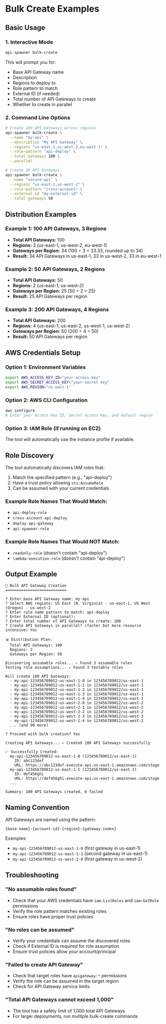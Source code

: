 # Bulk Create Examples

## Basic Usage

### 1. Interactive Mode
```bash
api-spawner bulk-create
```
This will prompt you for:
- Base API Gateway name
- Description
- Regions to deploy to
- Role pattern to match
- External ID (if needed)
- Total number of API Gateways to create
- Whether to create in parallel

### 2. Command Line Options
```bash
# Create 100 API Gateways across regions
api-spawner bulk-create \
  --name "my-api" \
  --description "My API Gateway" \
  --regions "us-east-1,us-west-2,eu-west-1" \
  --role-pattern "api-deploy" \
  --total-gateways 100 \
  --parallel

# Create 50 API Gateways
api-spawner bulk-create \
  --name "secure-api" \
  --regions "us-east-1,us-west-2" \
  --role-pattern "cross-account" \
  --external-id "my-external-id" \
  --total-gateways 50
```

## Distribution Examples

### Example 1: 100 API Gateways, 3 Regions
- **Total API Gateways:** 100
- **Regions:** 3 (us-east-1, us-west-2, eu-west-1)
- **Gateways per Region:** 34 (100 ÷ 3 = 33.33, rounded up to 34)
- **Result:** 34 API Gateways in us-east-1, 33 in us-west-2, 33 in eu-west-1

### Example 2: 50 API Gateways, 2 Regions
- **Total API Gateways:** 50
- **Regions:** 2 (us-east-1, us-west-2)
- **Gateways per Region:** 25 (50 ÷ 2 = 25)
- **Result:** 25 API Gateways per region

### Example 3: 200 API Gateways, 4 Regions
- **Total API Gateways:** 200
- **Regions:** 4 (us-east-1, us-east-2, us-west-1, us-west-2)
- **Gateways per Region:** 50 (200 ÷ 4 = 50)
- **Result:** 50 API Gateways per region

## AWS Credentials Setup

### Option 1: Environment Variables
```bash
export AWS_ACCESS_KEY_ID="your-access-key"
export AWS_SECRET_ACCESS_KEY="your-secret-key"
export AWS_REGION="us-east-1"
```

### Option 2: AWS CLI Configuration
```bash
aws configure
# Enter your Access Key ID, Secret Access Key, and default region
```

### Option 3: IAM Role (if running on EC2)
The tool will automatically use the instance profile if available.

## Role Discovery

The tool automatically discovers IAM roles that:
1. Match the specified pattern (e.g., "api-deploy")
2. Have a trust policy allowing `sts:AssumeRole`
3. Can be assumed with your current credentials

### Example Role Names That Would Match:
- `api-deploy-role`
- `cross-account-api-deploy`
- `deploy-api-gateway`
- `api-spawner-role`

### Example Role Names That Would NOT Match:
- `readonly-role` (doesn't contain "api-deploy")
- `lambda-execution-role` (doesn't contain "api-deploy")

## Output Example

```
🚀 Bulk API Gateway Creation
===========================

? Enter base API Gateway name: my-api
? Select AWS regions: US East (N. Virginia) - us-east-1, US West (Oregon) - us-west-2
? Enter role name pattern to match: api-deploy
? Enter External ID (optional): 
? Enter total number of API Gateways to create: 100
? Create API Gateways in parallel? (faster but more resource intensive) Yes

📊 Distribution Plan:
  Total API Gateways: 100
  Regions: 2
  Gateways per Region: 50

Discovering assumable roles... ✓ Found 3 assumable roles
Testing role assumptions... ✓ Found 3 testable roles

Will create 100 API Gateways:
  - my-api-123456789012-us-east-1-0 in 123456789012/us-east-1
  - my-api-123456789012-us-east-1-1 in 123456789012/us-east-1
  - my-api-123456789012-us-east-1-2 in 123456789012/us-east-1
  - my-api-123456789012-us-east-1-3 in 123456789012/us-east-1
  - my-api-123456789012-us-east-1-4 in 123456789012/us-east-1
  - my-api-123456789012-us-west-2-0 in 123456789012/us-west-2
  - my-api-123456789012-us-west-2-1 in 123456789012/us-west-2
  - my-api-123456789012-us-west-2-2 in 123456789012/us-west-2
  - my-api-123456789012-us-west-2-3 in 123456789012/us-west-2
  - my-api-123456789012-us-west-2-4 in 123456789012/us-west-2
  ... (and 90 more)

? Proceed with bulk creation? Yes

Creating API Gateways... ✓ Created 100 API Gateways successfully

✅ Successfully Created:
  my-api-123456789012-us-east-1-0 (123456789012/us-east-1)
    ID: abc123def
    URL: https://abc123def.execute-api.us-east-1.amazonaws.com/stage
  my-api-123456789012-us-east-1-1 (123456789012/us-east-1)
    ID: def456ghi
    URL: https://def456ghi.execute-api.us-east-1.amazonaws.com/stage
  ...

Summary: 100 API Gateways created, 0 failed
```

## Naming Convention

API Gateways are named using the pattern:
```
{base-name}-{account-id}-{region}-{gateway-index}
```

Examples:
- `my-api-123456789012-us-east-1-0` (first gateway in us-east-1)
- `my-api-123456789012-us-east-1-1` (second gateway in us-east-1)
- `my-api-123456789012-us-west-2-0` (first gateway in us-west-2)

## Troubleshooting

### "No assumable roles found"
- Check that your AWS credentials have `iam:ListRoles` and `iam:GetRole` permissions
- Verify the role pattern matches existing roles
- Ensure roles have proper trust policies

### "No roles can be assumed"
- Verify your credentials can assume the discovered roles
- Check if External ID is required for role assumption
- Ensure trust policies allow your account/principal

### "Failed to create API Gateway"
- Check that target roles have `apigateway:*` permissions
- Verify the role can be assumed in the target region
- Check for API Gateway service limits

### "Total API Gateways cannot exceed 1,000"
- The tool has a safety limit of 1,000 total API Gateways
- For larger deployments, run multiple bulk-create commands 